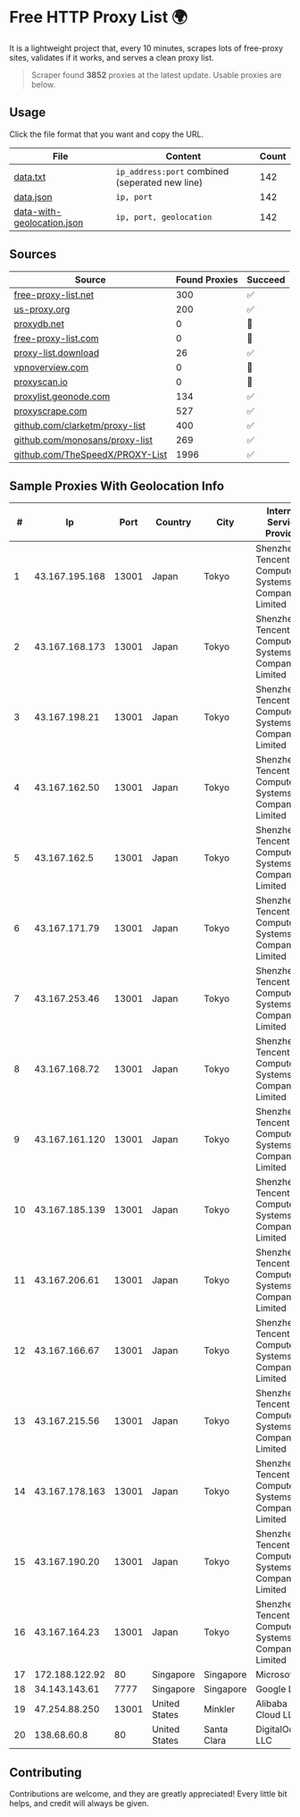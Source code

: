
# Free HTTP Proxy List 🌍

It is a lightweight project that, every 10 minutes, scrapes lots of free-proxy sites, validates if it works, and serves a clean proxy list.


> Scraper found **3852** proxies at the latest update. Usable proxies are below.

## Usage

Click the file format that you want and copy the URL.


|File|Content|Count|
|----|-------|-----|
|[data.txt](https://raw.githubusercontent.com/themiralay/Proxy-List-World/master/data.txt)|`ip_address:port` combined (seperated new line)|142|
|[data.json](https://raw.githubusercontent.com/themiralay/Proxy-List-World/master/data.json)|`ip, port`|142|
|[data-with-geolocation.json](https://raw.githubusercontent.com/themiralay/Proxy-List-World/master/data-with-geolocation.json)|`ip, port, geolocation`|142|

## Sources

|Source|Found Proxies|Succeed|
|------|-------------|-------|
|[free-proxy-list.net](https://free-proxy-list.net)|300|✅|
|[us-proxy.org](https://www.us-proxy.org)|200|✅|
|[proxydb.net](http://proxydb.net)|0|🚫|
|[free-proxy-list.com](https://free-proxy-list.com/?page=&port=&type%5B%5D=http&type%5B%5D=https&up_time=0&search=Search)|0|🚫|
|[proxy-list.download](https://www.proxy-list.download/HTTP)|26|✅|
|[vpnoverview.com](https://vpnoverview.com/privacy/anonymous-browsing/free-proxy-servers)|0|🚫|
|[proxyscan.io](https://www.proxyscan.io)|0|🚫|
|[proxylist.geonode.com](https://proxylist.geonode.com/api/proxy-list?limit=300&page=1&sort_by=lastChecked&sort_type=desc&protocols=http,https)|134|✅|
|[proxyscrape.com](https://api.proxyscrape.com/v2/?request=displayproxies&protocol=http&timeout=10000&country=all&ssl=all&anonymity=all)|527|✅|
|[github.com/clarketm/proxy-list](https://raw.githubusercontent.com/clarketm/proxy-list/master/proxy-list-raw.txt)|400|✅|
|[github.com/monosans/proxy-list](https://raw.githubusercontent.com/monosans/proxy-list/main/proxies/http.txt)|269|✅|
|[github.com/TheSpeedX/PROXY-List](https://raw.githubusercontent.com/TheSpeedX/PROXY-List/master/http.txt)|1996|✅|


## Sample Proxies With Geolocation Info

|#|Ip|Port|Country|City|Internet Service Provider|
|-|--|----|-------|----|-------------------------|
|1|43.167.195.168|13001|Japan|Tokyo|Shenzhen Tencent Computer Systems Company Limited|
|2|43.167.168.173|13001|Japan|Tokyo|Shenzhen Tencent Computer Systems Company Limited|
|3|43.167.198.21|13001|Japan|Tokyo|Shenzhen Tencent Computer Systems Company Limited|
|4|43.167.162.50|13001|Japan|Tokyo|Shenzhen Tencent Computer Systems Company Limited|
|5|43.167.162.5|13001|Japan|Tokyo|Shenzhen Tencent Computer Systems Company Limited|
|6|43.167.171.79|13001|Japan|Tokyo|Shenzhen Tencent Computer Systems Company Limited|
|7|43.167.253.46|13001|Japan|Tokyo|Shenzhen Tencent Computer Systems Company Limited|
|8|43.167.168.72|13001|Japan|Tokyo|Shenzhen Tencent Computer Systems Company Limited|
|9|43.167.161.120|13001|Japan|Tokyo|Shenzhen Tencent Computer Systems Company Limited|
|10|43.167.185.139|13001|Japan|Tokyo|Shenzhen Tencent Computer Systems Company Limited|
|11|43.167.206.61|13001|Japan|Tokyo|Shenzhen Tencent Computer Systems Company Limited|
|12|43.167.166.67|13001|Japan|Tokyo|Shenzhen Tencent Computer Systems Company Limited|
|13|43.167.215.56|13001|Japan|Tokyo|Shenzhen Tencent Computer Systems Company Limited|
|14|43.167.178.163|13001|Japan|Tokyo|Shenzhen Tencent Computer Systems Company Limited|
|15|43.167.190.20|13001|Japan|Tokyo|Shenzhen Tencent Computer Systems Company Limited|
|16|43.167.164.23|13001|Japan|Tokyo|Shenzhen Tencent Computer Systems Company Limited|
|17|172.188.122.92|80|Singapore|Singapore|Microsoft|
|18|34.143.143.61|7777|Singapore|Singapore|Google LLC|
|19|47.254.88.250|13001|United States|Minkler|Alibaba Cloud LLC|
|20|138.68.60.8|80|United States|Santa Clara|DigitalOcean, LLC|



## Contributing

Contributions are welcome, and they are greatly appreciated! Every
little bit helps, and credit will always be given.


